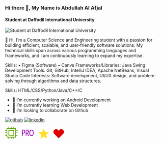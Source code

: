 ### Hi there 👋,  My Name is Abdullah Al Afjal
#### Student at Daffodil International University
![Student at Daffodil International University](https://media.licdn.com/dms/image/v2/D5616AQEt-5QmZg98qQ/profile-displaybackgroundimage-shrink_350_1400/profile-displaybackgroundimage-shrink_350_1400/0/1727945812920?e=1733356800&v=beta&t=6WxB9PKunFqcy2L4dPdAvfplLTn4Zi9o5RNL1LAzb-0)

👋 Hi, I'm a Computer Science and Engineering student with a passion for building efficient, scalable, and user-friendly software solutions. My technical skills span across various programming languages and frameworks, and I am continuously learning to expand my expertise.

Skills:
• Figma (Software) • Canva
Frameworks/Libraries: Java Swing
Development Tools: Git, GitHub, IntelliJ IDEA, Apache NetBeans, Visual Studio Code
Interests: Software development, UI/UX design, and problem-solving through algorithms and data structures.


Skills: HTML/CSS/Python/Java/C++/C

- 🔭 I’m currently working on Android Development  
- 🌱 I’m currently learning Web Development 
- 👯 I’m looking to collaborate on Github 


[<img src='https://cdn.jsdelivr.net/npm/simple-icons@3.0.1/icons/github.svg' alt='github' height='40'>](https://github.com/https://github.com/abdullahalafjal)  [<img src='https://cdn.jsdelivr.net/npm/simple-icons@3.0.1/icons/linkedin.svg' alt='linkedin' height='40'>](https://www.linkedin.com/in/https://www.linkedin.com/in/abdullah-al-afjal//)  

<a href='https://docs.github.com/en/developers'><img src='https://raw.githubusercontent.com/acervenky/animated-github-badges/master/assets/devbadge.gif' width='40' height='40'></a> <a href='https://github.com/pricing'><img src='https://raw.githubusercontent.com/acervenky/animated-github-badges/master/assets/pro.gif' width='40' height='40'></a> <a href='https://stars.github.com/'><img src='https://raw.githubusercontent.com/acervenky/animated-github-badges/master/assets/starbadge.gif' width='35' height='35'></a> <a href='https://docs.github.com/en/github/supporting-the-open-source-community-with-github-sponsors'><img src='https://raw.githubusercontent.com/acervenky/animated-github-badges/master/assets/sponsorbadge.gif' width='35' height='35'></a> 

